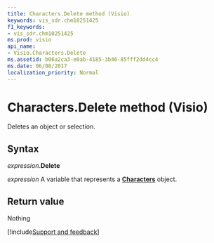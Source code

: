 ```yaml
---
title: Characters.Delete method (Visio)
keywords: vis_sdr.chm10251425
f1_keywords:
- vis_sdr.chm10251425
ms.prod: visio
api_name:
- Visio.Characters.Delete
ms.assetid: b06a2ca3-e0ab-4185-3b46-85fff2dd4cc4
ms.date: 06/08/2017
localization_priority: Normal
---
```



# Characters.Delete method (Visio)

Deletes an object or selection.


## Syntax

_expression_.**Delete**

_expression_ A variable that represents a **[Characters](Visio.Characters.md)** object.


## Return value

Nothing

[!include[Support and feedback](~/includes/feedback-boilerplate.md)]